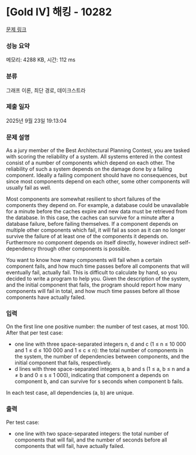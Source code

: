 # [Gold IV] 해킹 - 10282 

[문제 링크](https://www.acmicpc.net/problem/10282) 

### 성능 요약

메모리: 4288 KB, 시간: 112 ms

### 분류

그래프 이론, 최단 경로, 데이크스트라

### 제출 일자

2025년 9월 23일 19:13:04

### 문제 설명

<p>As a jury member of the Best Architectural Planning Contest, you are tasked with scoring the reliability of a system. All systems entered in the contest consist of a number of components which depend on each other. The reliability of such a system depends on the damage done by a failing component. Ideally a failing component should have no consequences, but since most components depend on each other, some other components will usually fail as well.</p>

<p>Most components are somewhat resilient to short failures of the components they depend on. For example, a database could be unavailable for a minute before the caches expire and new data must be retrieved from the database. In this case, the caches can survive for a minute after a database failure, before failing themselves. If a component depends on multiple other components which fail, it will fail as soon as it can no longer survive the failure of at least one of the components it depends on. Furthermore no component depends on itself directly, however indirect self-dependency through other components is possible.</p>

<p>You want to know how many components will fail when a certain component fails, and how much time passes before all components that will eventually fail, actually fail. This is difficult to calculate by hand, so you decided to write a program to help you. Given the description of the system, and the initial component that fails, the program should report how many components will fail in total, and how much time passes before all those components have actually failed.</p>

### 입력 

 <p>On the first line one positive number: the number of test cases, at most 100. After that per test case:</p>

<ul>
	<li>one line with three space-separated integers n, d and c (1 ≤ n ≤ 10 000 and 1 ≤ d ≤ 100 000 and 1 ≤ c ≤ n): the total number of components in the system, the number of dependencies between components, and the initial component that fails, respectively.</li>
	<li>d lines with three space-separated integers a, b and s (1 ≤ a, b ≤ n and a ≠ b and 0 ≤ s ≤ 1 000), indicating that component a depends on component b, and can survive for s seconds when component b fails.</li>
</ul>

<p>In each test case, all dependencies (a, b) are unique.</p>

### 출력 

 <p>Per test case:</p>

<ul>
	<li>one line with two space-separated integers: the total number of components that will fail, and the number of seconds before all components that will fail, have actually failed.</li>
</ul>

